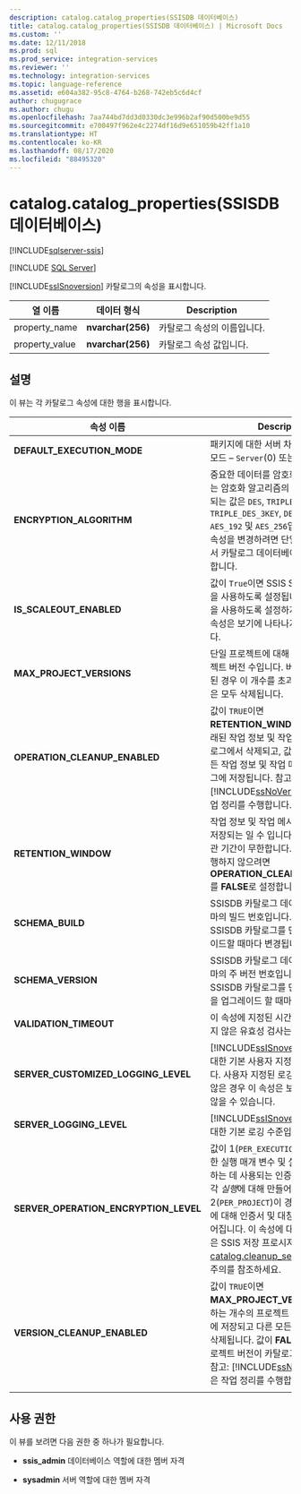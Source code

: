 ```yaml
---
description: catalog.catalog_properties(SSISDB 데이터베이스)
title: catalog.catalog_properties(SSISDB 데이터베이스) | Microsoft Docs
ms.custom: ''
ms.date: 12/11/2018
ms.prod: sql
ms.prod_service: integration-services
ms.reviewer: ''
ms.technology: integration-services
ms.topic: language-reference
ms.assetid: e604a382-95c8-4764-b268-742eb5c6d4cf
author: chugugrace
ms.author: chugu
ms.openlocfilehash: 7aa744bd7dd3d0330dc3e996b2af90d500be9d55
ms.sourcegitcommit: e700497f962e4c2274df16d9e651059b42ff1a10
ms.translationtype: HT
ms.contentlocale: ko-KR
ms.lasthandoff: 08/17/2020
ms.locfileid: "88495320"
---
```

# <a name="catalogcatalog_properties-ssisdb-database"></a>catalog.catalog_properties(SSISDB 데이터베이스)

[!INCLUDE[sqlserver-ssis](../../includes/applies-to-version/sqlserver-ssis.md)]


[!INCLUDE [SQL Server](../../includes/applies-to-version/sqlserver.md)]

  [!INCLUDE[ssISnoversion](../../includes/ssisnoversion-md.md)] 카탈로그의 속성을 표시합니다.  
  
|열 이름|데이터 형식|Description|  
|-----------------|---------------|-----------------|  
|property_name|**nvarchar(256)**|카탈로그 속성의 이름입니다.|  
|property_value|**nvarchar(256)**|카탈로그 속성 값입니다.|  
  
## <a name="remarks"></a>설명  
 이 뷰는 각 카탈로그 속성에 대한 행을 표시합니다.
  
|속성 이름|Description|  
|-------------------|-----------------|  
|**DEFAULT_EXECUTION_MODE**|패키지에 대한 서버 차원의 기본 실행 모드 – `Server`(0) 또는 `Scale Out`(1). |
|**ENCRYPTION_ALGORITHM**|중요한 데이터를 암호화하는 데 사용되는 암호화 알고리즘의 유형입니다. 지원되는 값은 `DES`, `TRIPLE_DES`, `TRIPLE_DES_3KEY`, `DESX`, `AES_128`, `AES_192` 및 `AES_256`입니다. 참고: 이 속성을 변경하려면 단일 사용자 모드에서 카탈로그 데이터베이스를 실행해야 합니다.|
|**IS_SCALEOUT_ENABLED**|값이 `True`이면 SSIS Scale Out 기능을 사용하도록 설정됩니다. Scale Out을 사용하도록 설정하지 않은 경우 이 속성은 보기에 나타나지 않을 수 있습니다.|
|**MAX_PROJECT_VERSIONS**|단일 프로젝트에 대해 유지되는 새 프로젝트 버전 수입니다. 버전 정리가 설정된 경우 이 개수를 초과하는 이전 버전은 모두 삭제됩니다.|  
|**OPERATION_CLEANUP_ENABLED**|값이 `TRUE`이면 **RETENTION_WINDOW**(일)보다 오래된 작업 정보 및 작업 메시지가 카탈로그에서 삭제되고, 값이 `FALSE`이면 모든 작업 정보 및 작업 메시지가 카탈로그에 저장됩니다. 참고: [!INCLUDE[ssNoVersion](../../includes/ssnoversion-md.md)] 작업은 작업 정리를 수행합니다.|  
|**RETENTION_WINDOW**|작업 정보 및 작업 메시지가 카탈로그에 저장되는 일 수 입니다. 값이 `-1`이면 보관 기간이 무한합니다. 참고: 정리를 실행하지 않으려면 **OPERATION_CLEANUP_ENABLED**를 **FALSE**로 설정합니다.|
|**SCHEMA_BUILD**|SSISDB 카탈로그 데이터베이스 스키마의 빌드 번호입니다. 이 숫자는 SSISDB 카탈로그를 만들거나 업그레이드할 때마다 변경됩니다.|
|**SCHEMA_VERSION**|SSISDB 카탈로그 데이터베이스 스키마의 주 버전 번호입니다. 이 숫자는 SSISDB 카탈로그를 만들거나 주 버전을 업그레이드 할 때마다 변경됩니다.|
|**VALIDATION_TIMEOUT**|이 속성에 지정된 시간(초) 내에 완료되지 않은 유효성 검사는 중지됩니다.|  
|**SERVER_CUSTOMIZED_LOGGING_LEVEL**|[!INCLUDE[ssISnoversion](../../includes/ssisnoversion-md.md)] 서버에 대한 기본 사용자 지정된 로깅 수준입니다. 사용자 지정된 로깅 수준을 만들지 않은 경우 이 속성은 보기에 나타나지 않을 수 있습니다.|
|**SERVER_LOGGING_LEVEL**|[!INCLUDE[ssISnoversion](../../includes/ssisnoversion-md.md)] 서버에 대한 기본 로깅 수준입니다.|
|**SERVER_OPERATION_ENCRYPTION_LEVEL**|값이 1(`PER_EXECUTION`)인 경우, 중요한 실행 매개 변수 및 실행 로그를 보호하는 데 사용되는 인증서 및 대칭 키가 각 *실행*에 대해 만들어집니다. 값이 2(`PER_PROJECT`)이 경우, 각 *프로젝트*에 대해 인증서 및 대칭 키가 한 번 만들어집니다. 이 속성에 대한 자세한 내용은 SSIS 저장 프로시저 [catalog.cleanup_server_log](../system-stored-procedures/catalog-cleanup-server-log.md#remarks)에 대한 주의를 참조하세요.|
|**VERSION_CLEANUP_ENABLED**|값이 `TRUE`이면 **MAX_PROJECT_VERSIONS**에 해당하는 개수의 프로젝트 버전만 카탈로그에 저장되고 다른 모든 프로젝트 버전은 삭제됩니다. 값이 **FALSE**이면 모든 프로젝트 버전이 카탈로그에 저장됩니다. 참고: [!INCLUDE[ssNoVersion](../../includes/ssnoversion-md.md)] 작업은 작업 정리를 수행합니다.|
|||
  
## <a name="permissions"></a>사용 권한  
 이 뷰를 보려면 다음 권한 중 하나가 필요합니다.  
  
-   **ssis_admin** 데이터베이스 역할에 대한 멤버 자격  
  
-   **sysadmin** 서버 역할에 대한 멤버 자격  
  
  
